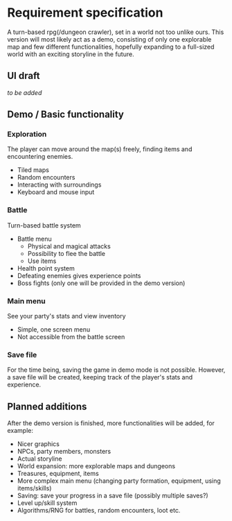 # Requirement specification

A turn-based rpg(/dungeon crawler), set in a world not too unlike ours. 
This version will most likely act as a demo, consisting of only one explorable map 
and few different functionalities, hopefully expanding to a full-sized world with 
an exciting storyline in the future.

## UI draft

*to be added*

## Demo / Basic functionality

### Exploration

The player can move around the map(s) freely, finding items and encountering enemies.

+ Tiled maps
+ Random encounters
+ Interacting with surroundings
+ Keyboard and mouse input

### Battle

Turn-based battle system

+ Battle menu 
	+ Physical and magical attacks 
	+ Possibility to flee the battle 
	+ Use items
+ Health point system 
+ Defeating enemies gives experience points
+ Boss fights (only one will be provided in the demo version)

### Main menu

See your party's stats and view inventory

+ Simple, one screen menu
+ Not accessible from the battle screen

### Save file

For the time being, saving the game in demo mode is not possible. However, a save file 
will be created, keeping track of the player's stats and experience.

## Planned additions

After the demo version is finished, more functionalities will be added, for example:

+ Nicer graphics
+ NPCs, party members, monsters
+ Actual storyline
+ World expansion: more explorable maps and dungeons
+ Treasures, equipment, items
+ More complex main menu (changing party formation, equipment, using items/skills)
+ Saving: save your progress in a save file (possibly multiple saves?)
+ Level up/skill system
+ Algorithms/RNG for battles, random encounters, loot etc.
